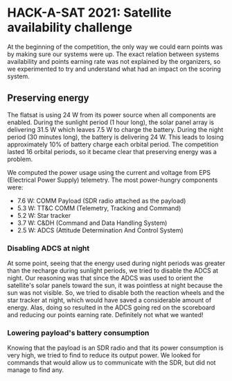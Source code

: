# HACK-A-SAT 2021: Satellite availability challenge

At the beginning of the competition, the only way we could earn points was by making sure our systems were up. The exact relation between systems availability and points earning rate was not explained by the organizers, so we experimented to try and understand what had an impact on the scoring system.

## Preserving energy

The flatsat is using 24 W from its power source when all components are enabled.
During the sunlight period (1 hour long), the solar panel array is delivering 31.5 W which leaves 7.5 W to charge the battery.
During the night period (30 minutes long), the battery is delivering 24 W.
This leads to losing approximately 10% of battery charge each orbital period.
The competition lasted 16 orbital periods, so it became clear that preserving energy was a problem.

We computed the power usage using the current and voltage from EPS (Electrical Power Supply) telemetry.
The most power-hungry components were:

  * 7.6 W: COMM Payload (SDR radio attached as the payload)
  * 5.3 W: TT&C COMM (Telemetry, Tracking and Command)
  * 5.2 W: Star tracker
  * 3.7 W: C&DH (Command and Data Handling System)
  * 2.5 W: ADCS (Attitude Determination And Control System)

### Disabling ADCS at night

At some point, seeing that the energy used during night periods was greater than
the recharge during sunlight periods, we tried to disable the ADCS at night.
Our reasoning was that since the ADCS was used to orient the
satellite's solar panels toward the sun, it was pointless at night 
because the sun was not visible. So, we tried to disable both the reaction
wheels and the star tracker at night, which would have saved a considerable
amount of energy. Alas, doing so resulted in the ADCS going red on the
scoreboard and reducing our points earning rate.
Definitely not what we wanted!

### Lowering payload's battery consumption

Knowing that the payload is an SDR radio and that its power
consumption is very high, we tried to find to reduce its output power.
We looked for commands that would allow us to communicate with the
SDR, but did not manage to find any.
